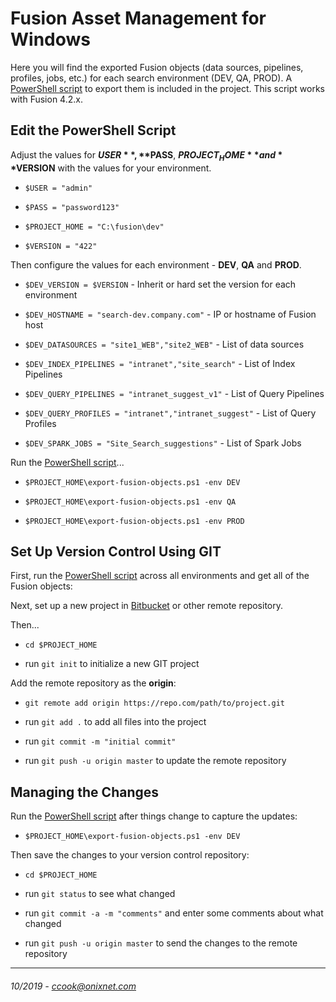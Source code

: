 # Fusion Asset Management for Windows
Here you will find the exported Fusion objects (data sources, pipelines, profiles, jobs, etc.) for each search environment (DEV, QA, PROD). A [PowerShell script](export-fusion-objects.ps1) to export them is included in the project. This script works with Fusion 4.2.x.

## Edit the PowerShell Script
Adjust the values for **$USER**, **$PASS**, **$PROJECT_HOME** and **$VERSION** with the values for your environment.
- `$USER = "admin"`

- `$PASS = "password123"`

- `$PROJECT_HOME = "C:\fusion\dev"`

- `$VERSION = "422"`

Then configure the values for each environment - **DEV**, **QA** and **PROD**.
- `$DEV_VERSION = $VERSION` - Inherit or hard set the version for each environment

- `$DEV_HOSTNAME = "search-dev.company.com"` - IP or hostname of Fusion host

- `$DEV_DATASOURCES = "site1_WEB","site2_WEB"` - List of data sources

- `$DEV_INDEX_PIPELINES = "intranet","site_search"` - List of Index Pipelines

- `$DEV_QUERY_PIPELINES = "intranet_suggest_v1"` - List of Query Pipelines

- `$DEV_QUERY_PROFILES = "intranet","intranet_suggest"` - List of Query Profiles

- `$DEV_SPARK_JOBS = "Site_Search_suggestions"` - List of Spark Jobs

Run the [PowerShell script](export-fusion-objects.ps1)...
- `$PROJECT_HOME\export-fusion-objects.ps1 -env DEV`

- `$PROJECT_HOME\export-fusion-objects.ps1 -env QA`

- `$PROJECT_HOME\export-fusion-objects.ps1 -env PROD`

## Set Up Version Control Using GIT
First, run the [PowerShell script](export-fusion-objects.ps1) across all environments and get all of the Fusion objects:

Next, set up a new project in [Bitbucket](https://bitbucket.org) or other remote repository. 

Then...
- `cd $PROJECT_HOME`

- run `git init` to initialize a new GIT project

Add the remote repository as the **origin**:
- `git remote add origin https://repo.com/path/to/project.git`

- run `git add .` to add all files into the project

- run `git commit -m "initial commit"`

- run `git push -u origin master` to update the remote repository

## Managing the Changes
Run the [PowerShell script](export-fusion-objects.ps1) after things change to capture the updates:

- `$PROJECT_HOME\export-fusion-objects.ps1 -env DEV`

Then save the changes to your version control repository:

- `cd $PROJECT_HOME`

- run `git status` to see what changed

- run `git commit -a -m "comments"` and enter some comments about what changed

- run `git push -u origin master` to send the changes to the remote repository

---
###### 10/2019 - ccook@onixnet.com
